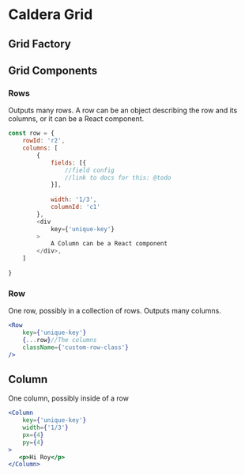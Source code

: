 # Caldera Grid

## Grid Factory

## Grid Components

### Rows
Outputs many rows. A row can be an object describing the row and its columns, or it can be a React component.

```js
const row = {
    rowId: 'r2',
    columns: [
        {
            fields: [{
            	//field config
            	//link to docs for this: @todo
            }],
          
            width: '1/3',
            columnId: 'c1'
        },
        <div 
            key={'unique-key'}
        >
            A Column can be a React component
        </div>,
    ]
    
}
```

### Row
One row, possibly in a collection of rows. Outputs many columns.

```jsx
<Row
    key={'unique-key'}
    {...row}//The columns
    className={'custom-row-class'}
/>
```

## Column
One column, possibly inside of a row
    
```jsx
<Column
    key={'unique-key'}
    width={'1/3'}
    px={4}
    py={4}
>
   <p>Hi Roy</p>
</Column>
```

